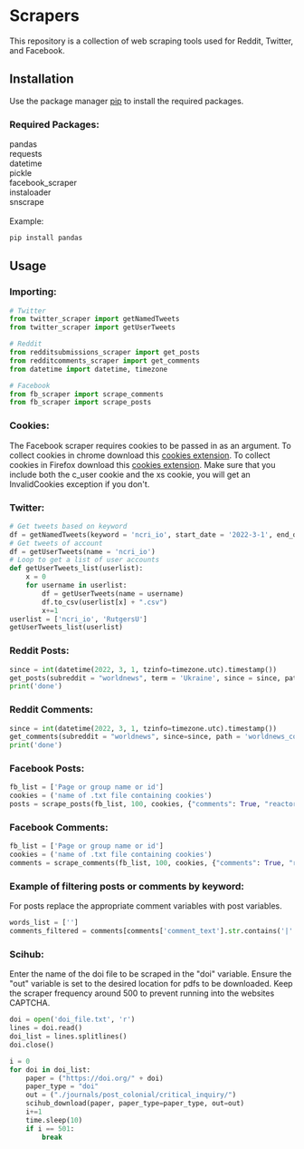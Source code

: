 # Scrapers

This repository is a collection of web scraping tools used for Reddit, Twitter, and Facebook.
## Installation

Use the package manager [pip](https://pip.pypa.io/en/stable/) to install the required packages.
### Required Packages:
pandas\
requests\
datetime\
pickle\
facebook_scraper\
instaloader\
snscrape\
\
Example:
```bash
pip install pandas
```

## Usage

### Importing:
```python
# Twitter
from twitter_scraper import getNamedTweets
from twitter_scraper import getUserTweets

# Reddit
from redditsubmissions_scraper import get_posts
from redditcomments_scraper import get_comments
from datetime import datetime, timezone

# Facebook
from fb_scraper import scrape_comments
from fb_scraper import scrape_posts
```
### Cookies:
The Facebook scraper requires cookies to be passed in as an argument. To collect cookies in chrome download this [cookies extension](https://chrome.google.com/webstore/detail/get-cookiestxt/bgaddhkoddajcdgocldbbfleckgcbcid). To collect cookies in Firefox download this [cookies extension](https://addons.mozilla.org/en-US/firefox/addon/cookie-quick-manager/). Make sure that you include both the c_user cookie and the xs cookie, you will get an InvalidCookies exception if you don't.

### Twitter:
```python
# Get tweets based on keyword
df = getNamedTweets(keyword = 'ncri_io', start_date = '2022-3-1', end_date = '2022-3-15')
# Get tweets of account
df = getUserTweets(name = 'ncri_io')
# Loop to get a list of user accounts
def getUserTweets_list(userlist):
    x = 0
    for username in userlist:
        df = getUserTweets(name = username)
        df.to_csv(userlist[x] + ".csv")
        x+=1
userlist = ['ncri_io', 'RutgersU']
getUserTweets_list(userlist)
```
### Reddit Posts:
```python
since = int(datetime(2022, 3, 1, tzinfo=timezone.utc).timestamp())
get_posts(subreddit = "worldnews", term = 'Ukraine', since = since, path = 'worldnews_ukraine.csv')
print('done')
```
### Reddit Comments:
```python
since = int(datetime(2022, 3, 1, tzinfo=timezone.utc).timestamp())
get_comments(subreddit = "worldnews", since=since, path = 'worldnews_comments.csv')
print('done')
```

### Facebook Posts:
```python
fb_list = ['Page or group name or id']
cookies = ('name of .txt file containing cookies')
posts = scrape_posts(fb_list, 100, cookies, {"comments": True, "reactors": True, "allow_extra_requests": True, 'posts_per_page': 1})
```

### Facebook Comments:
```python
fb_list = ['Page or group name or id']
cookies = ('name of .txt file containing cookies')
comments = scrape_comments(fb_list, 100, cookies, {"comments": True, "reactors": True, "allow_extra_requests": True, 'posts_per_page': 1})
```

### Example of filtering posts or comments by keyword:
For posts replace the appropriate comment variables with post variables.
```python
words_list = ['']
comments_filtered = comments[comments['comment_text'].str.contains('|'.join(words_list))]
```

### Scihub:
Enter the name of the doi file to be scraped in the "doi" variable. Ensure the "out" variable is set to the desired location for pdfs to be downloaded. Keep the scraper frequency around 500 to prevent running into the websites CAPTCHA. 

```python
doi = open('doi_file.txt', 'r')
lines = doi.read()
doi_list = lines.splitlines()
doi.close()

i = 0
for doi in doi_list:
    paper = ("https://doi.org/" + doi)
    paper_type = "doi"
    out = ("./journals/post_colonial/critical_inquiry/")
    scihub_download(paper, paper_type=paper_type, out=out)
    i+=1
    time.sleep(10)
    if i == 501:
        break
```
